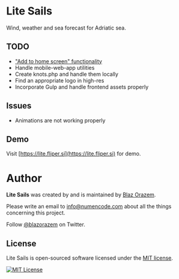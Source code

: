 # Lite Sails

Wind, weather and sea forecast for Adriatic sea.

## TODO

- ["Add to home screen" functionality](https://codelabs.developers.google.com/codelabs/add-to-home-screen/index.html#0)
- Handle mobile-web-app utilities
- Create knots.php and handle them locally
- Find an appropriate logo in high-res
- Incorporate Gulp and handle frontend assets properly

## Issues

- Animations are not working properly

## Demo

Visit [https://lite.fliper.si](https://lite.fliper.si) for demo.

# Author

**Lite Sails** was created by and is maintained by [Blaz Orazem](https://www.orazem.si/).

Please write an email to [info@numencode.com](mailto:info@numencode.com) about all the things concerning this project.

Follow [@blazorazem](https://twitter.com/blazorazem) on Twitter.

## License

Lite Sails is open-sourced software licensed under the [MIT license](https://opensource.org/licenses/MIT).

[![MIT License](https://img.shields.io/github/license/BlazOrazem/litesails?label=License&color=blue&style=flat-square&cacheSeconds=600)](https://github.com/BlazOrazem/litesails/blob/master/LICENSE)
